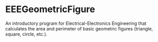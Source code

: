 # EEEGeometricFigure
An introductory program for Electrical-Electronics Engineering that calculates the area and perimeter of basic geometric figures (triangle, square, circle, etc.).
